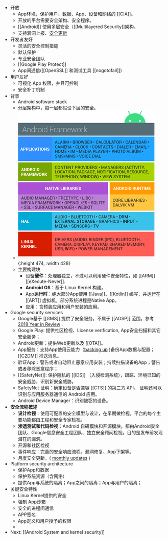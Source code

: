 - 开放
	- App环境，保护用户、数据、App、设备和网络的 [[CIA]]。
	- 开放的平台需要安全架构、安全程序。
	- [[Android]] 使用多层安全（[[Multilayered Security]]架构。
	- 支持漏洞上报、[安全更新](https://source.android.google.cn/docs/security/overview/updates-resources)
- 开发者友好
	- 灵活的安全控制措施
	- 默认保护
	- 专业安全团队
	- [[Google Play Protect]]
	- App间通信([[OpenSSL]] 和测试工具 [[nogotofail]])
- 用户友好
	- 可视化 App 权限，并且可控制
	- 安全补丁机制
- 背景
	- Android software stack
	- 分层架构中，每一层都假设下层的安全。
	- ![img](../assets/android-software-stack.png){:height 474, :width 428}
	- 主要构建块
		- 设备**硬件**：处理器独立，不过可以利用硬件安全特性，如 [[ARM]] [[eXecute-Never]].
		- **Android OS**：基于 Linux Kernel 构建。
		- App**运行时**：绝大部分App使用 [[Java]]、[[Kotlin]] 编写，并运行在 [[ART]] 虚拟机。部分系统进程是Native App。
		- 应用：含预装应用和用户安装的应用。
- Google security services
	- Google基于 [[GMS]] 提供了安全服务。不属于 [[AOSP]] 范围。参考 [2018
	  Year in Review](https://source.android.google.cn/static/docs/security/reports/Google_Android_Security_2018_Report_Final.pdf) .
	- Google Play: 提供社区检视、License verification, App安全扫描和其它安全服务；
	- Android更新：提供Web更新以及 [[OTA]]。
	- App服务：支持App使用云能力（[backing
	    up](https://developer.android.google.cn/guide/topics/data/backup) )备份App数据与配置； [[C2DM]] 推送消息。
	- 验证App：警告或者自动阻止恶意应用安装；持续扫描设备的App；警告或者移除恶意程序；
	- [[SafetyNet]]: 保护隐私的 [[IDS]] （入侵检测系统），跟踪、环境已知的安全威胁，识别新安全威胁。
	- SafetyNet 证明：确定设备是否兼容 [[CTS]] 的第三方 API。 证明还可以识别与应用服务器通信的 Android 应用。
	- Android Device Manager：识别被窃的设备。
- **安全流程概述**
	- **设计检视**：使用可配置的安全模型与设计，在早期做检视。平台的每个主要功能都由工程和安全专家检视。
	- **渗透测试和代码检视**：Android 自研模块和开源模块，都由Android安全团队、Google信息安全工程团队、独立安全顾问检视。目的是发布前发现潜在的漏洞。
	- 开源和社区检视
	- 事件响应：完善的安全响应流程。漏洞修复、App下架等。
	- 月度安全更新。( [monthly
	    updates](https://source.android.google.cn/docs/security/bulletin) )
- Platform security architecture
	- 保护App和数据
	- 保护系统资源（含网络）
	- 提供App与系统的隔离；App之间的隔离；App与用户的隔离；
- 关键安全特性
	- Linux Kernel提供的安全
	- 强制 App沙箱
	- 安全的进程间通信
	- APP签名
	- App定义和用户授予的权限
	-
- Next: [[Android System and kernel security]]